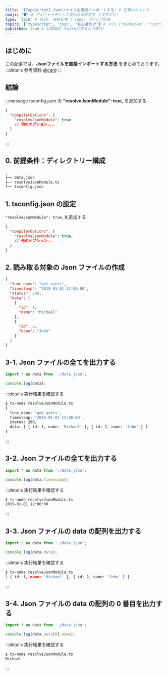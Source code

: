 ```yaml
---
title: '[TypeScript] Jsonファイルを直接インポートする' # 記事のタイトル
emoji: '🛡' # アイキャッチとして使われる絵文字（1文字だけ）
type: 'tech' # tech: 技術記事 / idea: アイデア記事
topics: ['typescript', 'json', '初心者向け'] # タグ。["markdown", "rust", "aws"]のように指定する
published: true # 公開設定（falseにすると下書き）
---
```


## はじめに

この記事では、**Jsonファイルを直接インポートする方法** をまとめております。
:::details 参考資料
@[card](https://www.oreilly.co.jp/books/9784814400362/)
:::

## 結論

:::message
tsconfig.json の **"resolveJsonModule": true,** を追加する

```json
{
  "compilerOptions": {
    "resolveJsonModule": true
    // 他のオプション...
  }
}
```

:::


## 0. 前提条件：ディレクトリー構成

```bash
.
├── data.json
├── resolveJsonModule.ts
└── tsconfig.json

```

## 1. tsconfig.json の設定

`"resolveJsonModule": true,`を追加する

```json:tsconfig.json
{
  "compilerOptions": {
    "resolveJsonModule": true,
    // 他のオプション...
  }
}

```

## 2. 読み取る対象の Json ファイルの作成

```json:data.json
{
  "func_name": "get_users",
  "timestamp": "2019-01-01 12:00:00",
  "status": 200,
  "data": [
    {
      "id": 1,
      "name": "Michael"
    },
    {
      "id": 2,
      "name": "John"
    }
  ]
}

```

## 3-1. Json ファイルの全てを出力する

```ts:resolveJsonModule.ts
import * as data from './data.json';

console.log(data);

```
:::details 実行結果を確認する
```bash
$ ts-node resolveJsonModule.ts
{
  func_name: 'get_users',
  timestamp: '2019-01-01 12:00:00',
  status: 200,
  data: [ { id: 1, name: 'Michael' }, { id: 2, name: 'John' } ]
}

```
:::

## 3-2. Json ファイルの全てを出力する

```ts:resolveJsonModule.ts
import * as data from './data.json';

console.log(data.timestamp);
```

:::details 実行結果を確認する
```bash
$ ts-node resolveJsonModule.ts
2019-01-01 12:00:00
```
:::

## 3-3. Json ファイルの data の配列を出力する

```ts:resolveJsonModule.ts
import * as data from './data.json';

console.log(data.data);

```

:::details 実行結果を確認する
```bash
$ ts-node resolveJsonModule.ts
[ { id: 1, name: 'Michael' }, { id: 2, name: 'John' } ]
```
:::

## 3-4. Json ファイルの data の配列の 0 番目を出力する

```ts:resolveJsonModule.ts
import * as data from './data.json';

console.log(data.data[0].name);

```
:::details 実行結果を確認する
```bash
$ ts-node resolveJsonModule.ts
Michael
```
:::
